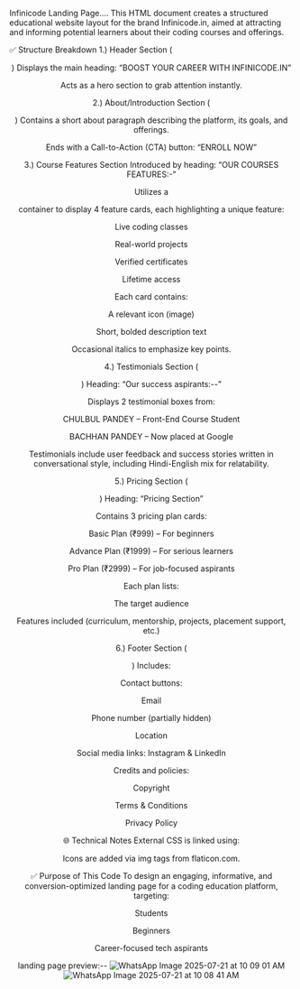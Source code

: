 Infinicode Landing Page....
This HTML document creates a structured educational website layout for the brand Infinicode.in, aimed at attracting and informing potential learners about their coding courses and offerings.

✅ Structure Breakdown
 1.) Header Section (<header class="hero">)
Displays the main heading:
“BOOST YOUR CAREER WITH INFINICODE.IN”

Acts as a hero section to grab attention instantly.

 2.) About/Introduction Section (<section class="who">)
Contains a short about paragraph describing the platform, its goals, and offerings.

Ends with a Call-to-Action (CTA) button:
“ENROLL NOW”

 3.) Course Features Section
Introduced by heading:
“OUR COURSES FEATURES:-”

Utilizes a <section class="cards"> container to display 4 feature cards, each highlighting a unique feature:

Live coding classes

Real-world projects

Verified certificates

Lifetime access

Each card contains:

A relevant icon (image)

Short, bolded description text

Occasional italics to emphasize key points.

 4.) Testimonials Section (<section class="testimonials">)
Heading: “Our success aspirants:--”

Displays 2 testimonial boxes from:

CHULBUL PANDEY – Front-End Course Student

BACHHAN PANDEY – Now placed at Google

Testimonials include user feedback and success stories written in conversational style, including Hindi-English mix for relatability.

 5.) Pricing Section (<section class="pricing">)
Heading: “Pricing Section”

Contains 3 pricing plan cards:

Basic Plan (₹999) – For beginners

Advance Plan (₹1999) – For serious learners

Pro Plan (₹2999) – For job-focused aspirants

Each plan lists:

The target audience

Features included (curriculum, mentorship, projects, placement support, etc.)

 6.) Footer Section (<footer class="footer">)
Includes:

Contact buttons:

Email

Phone number (partially hidden)

Location

Social media links: Instagram & LinkedIn

Credits and policies:

Copyright

Terms & Conditions

Privacy Policy

🌐 Technical Notes
External CSS is linked using:
<link rel="stylesheet" href="styles.css" />

Icons are added via img tags from flaticon.com.

✅ Purpose of This Code
To design an engaging, informative, and conversion-optimized landing page for a coding education platform, targeting:

Students

Beginners

Career-focused tech aspirants

landing page preview:--
![WhatsApp Image 2025-07-21 at 10 09 01 AM](https://github.com/user-attachments/assets/5bb749cd-a162-4039-a5f2-8532c0c5939c)
![WhatsApp Image 2025-07-21 at 10 08 41 AM](https://github.com/user-attachments/assets/7bb59203-d72a-455a-b7e4-5b423808bbab)

